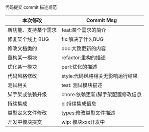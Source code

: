 代码提交 commit 描述规范






| 本次修改             | Commit Msg                        |
| -------------------- | --------------------------------- |
| 新功能、支持某个需求 | feat:某个需求的简介               |
| 修复某个线上 BUG     | fix:解决了什么BUG                 |
| 修改文档类的         | doc:大致更新的内容                |
| 重构某一模块         | refactor:重构的描述               |
| 优化某一模块         | perf:优化的描述                   |
| 代码风格修改         | style:代码风格相关无影响运行结果  |
| 测试相关             | test: 测试模块描述                |
| 脚手架或依赖升级     | chore:依赖更新/脚手架配置修改信息 |
| 持续集成             | ci:持续集成信息                   |
| 类型定义文件修改     | types:修改类型文件描述            |
| 开发中模块提交       | wip: 模块xxx开发中                |











































